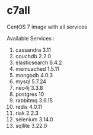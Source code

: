 # c7all
CentOS 7 image with all services

Available Services :

1. cassandra 3.11
2. couchdb 2.2.0
3. elasticsearch 6.4.2
4. memcached 1.5.11
5. mongodb 4.0.3
6. mysql 5.7.24
7. neo4j 3.3.8
8. postgres 10
9. rabbitmq 3.6.15
10. redis 4.0.11
12. riak 2.2.3
13. selenium 3.14.0
14. sqllite 3.22.0
